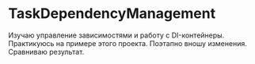 # TaskDependencyManagement
Изучаю управление зависимостями и работу с DI-контейнеры. 
Практикуюсь на примере этого проекта. Поэтапно вношу изменения.
Сравниваю результат.

